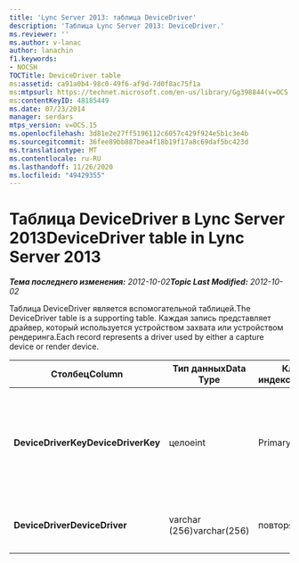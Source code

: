 ```yaml
---
title: 'Lync Server 2013: таблица DeviceDriver'
description: 'Таблица Lync Server 2013: DeviceDriver.'
ms.reviewer: ''
ms.author: v-lanac
author: lanachin
f1.keywords:
- NOCSH
TOCTitle: DeviceDriver table
ms:assetid: ca91a0b4-98c0-49f6-af9d-7d0f8ac75f1a
ms:mtpsurl: https://technet.microsoft.com/en-us/library/Gg398844(v=OCS.15)
ms:contentKeyID: 48185449
ms.date: 07/23/2014
manager: serdars
mtps_version: v=OCS.15
ms.openlocfilehash: 3d81e2e27ff5196112c6057c429f924e5b1c3e4b
ms.sourcegitcommit: 36fee89bb887bea4f18b19f17a8c69daf5bc423d
ms.translationtype: MT
ms.contentlocale: ru-RU
ms.lasthandoff: 11/26/2020
ms.locfileid: "49429355"
---
```

# <a name="devicedriver-table-in-lync-server-2013"></a><span data-ttu-id="21e46-103">Таблица DeviceDriver в Lync Server 2013</span><span class="sxs-lookup"><span data-stu-id="21e46-103">DeviceDriver table in Lync Server 2013</span></span>

<div data-xmlns="http://www.w3.org/1999/xhtml">

<div class="topic" data-xmlns="http://www.w3.org/1999/xhtml" data-msxsl="urn:schemas-microsoft-com:xslt" data-cs="https://msdn.microsoft.com/">

<div data-asp="https://msdn2.microsoft.com/asp">



</div>

<div id="mainSection">

<div id="mainBody"><span data-ttu-id="21e46-104">

<span> </span></span><span class="sxs-lookup"><span data-stu-id="21e46-104">

<span> </span></span></span>

<span data-ttu-id="21e46-105">_**Тема последнего изменения:** 2012-10-02_</span><span class="sxs-lookup"><span data-stu-id="21e46-105">_**Topic Last Modified:** 2012-10-02_</span></span>

<span data-ttu-id="21e46-106">Таблица DeviceDriver является вспомогательной таблицей.</span><span class="sxs-lookup"><span data-stu-id="21e46-106">The DeviceDriver table is a supporting table.</span></span> <span data-ttu-id="21e46-107">Каждая запись представляет драйвер, который используется устройством захвата или устройством рендеринга.</span><span class="sxs-lookup"><span data-stu-id="21e46-107">Each record represents a driver used by either a capture device or render device.</span></span>


<table>
<colgroup>
<col style="width: 25%" />
<col style="width: 25%" />
<col style="width: 25%" />
<col style="width: 25%" />
</colgroup>
<thead>
<tr class="header">
<th><span data-ttu-id="21e46-108"><strong>Столбец</strong></span><span class="sxs-lookup"><span data-stu-id="21e46-108"><strong>Column</strong></span></span></th>
<th><span data-ttu-id="21e46-109"><strong>Тип данных</strong></span><span class="sxs-lookup"><span data-stu-id="21e46-109"><strong>Data Type</strong></span></span></th>
<th><span data-ttu-id="21e46-110"><strong>Ключ/индекс</strong></span><span class="sxs-lookup"><span data-stu-id="21e46-110"><strong>Key/Index</strong></span></span></th>
<th><span data-ttu-id="21e46-111"><strong>Details</strong></span><span class="sxs-lookup"><span data-stu-id="21e46-111"><strong>Details</strong></span></span></th>
</tr>
</thead>
<tbody>
<tr class="odd">
<td><p><span data-ttu-id="21e46-112"><strong>DeviceDriverKey</strong></span><span class="sxs-lookup"><span data-stu-id="21e46-112"><strong>DeviceDriverKey</strong></span></span></p></td>
<td><p><span data-ttu-id="21e46-113">целое</span><span class="sxs-lookup"><span data-stu-id="21e46-113">int</span></span></p></td>
<td><p><span data-ttu-id="21e46-114">Primary</span><span class="sxs-lookup"><span data-stu-id="21e46-114">Primary</span></span></p></td>
<td><p><span data-ttu-id="21e46-115">Уникальный номер, идентифицирующий эту запись драйвера устройства.</span><span class="sxs-lookup"><span data-stu-id="21e46-115">Unique number identifying this device driver record.</span></span></p></td>
</tr>
<tr class="even">
<td><p><span data-ttu-id="21e46-116"><strong>DeviceDriver</strong></span><span class="sxs-lookup"><span data-stu-id="21e46-116"><strong>DeviceDriver</strong></span></span></p></td>
<td><p><span data-ttu-id="21e46-117">varchar (256)</span><span class="sxs-lookup"><span data-stu-id="21e46-117">varchar(256)</span></span></p></td>
<td><p><span data-ttu-id="21e46-118">повторя</span><span class="sxs-lookup"><span data-stu-id="21e46-118">unique</span></span></p></td>
<td><p><span data-ttu-id="21e46-119">Имя драйвера устройства.</span><span class="sxs-lookup"><span data-stu-id="21e46-119">Device driver name.</span></span></p></td>
</tr>
</tbody>
</table><span data-ttu-id="21e46-120">


</div>

<span> </span>

</div>

</div>

</span><span class="sxs-lookup"><span data-stu-id="21e46-120">


</div>

<span> </span>

</div>

</div>

</span></span></div>

